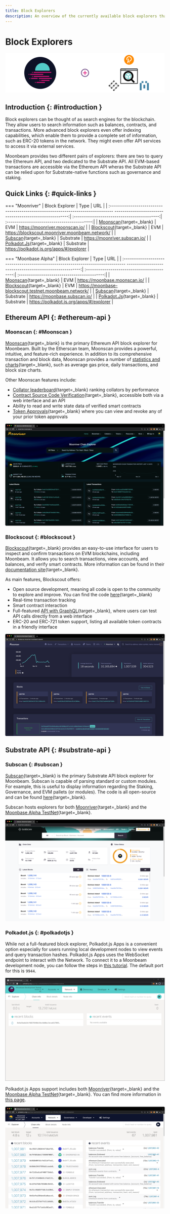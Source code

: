 ```yaml
---
title: Block Explorers
description: An overview of the currently available block explorers that may be used to navigate the Substrate and Ethereum layers of Moonbeam.
---
```

# Block Explorers

![Explorer Banner](/images/builders/tools/explorers/explorers-banner.png)

## Introduction {: #introduction } 

Block explorers can be thought of as search engines for the blockchain. They allow users to search information such as balances, contracts, and transactions. More advanced block explorers even offer indexing capabilities, which enable them to provide a complete set of information, such as ERC-20 tokens in the network. They might even offer API services to access it via external services.

Moonbeam provides two different pairs of explorers: there are two to query the Ethereum API, and two dedicated to the Substrate API. All EVM-based transactions are accessible via the Ethereum API wheras the Substrate API can be relied upon for Substrate-native functions such as governance and staking. 

## Quick Links {: #quick-links } 

=== "Moonriver"
    |                                                               Block Explorer                                                               |                  Type                   |                  URL                   |
    |   :-------------------------------------------------------------------------------   -------------------------------------------------------:|  :------------------------------------------:| :------------------------------------------:|
    |         [Moonscan](https://moonriver.moonscan.io/){target=_blank}         |  EVM | https://moonriver.moonscan.io/ |
    | [Blockscout](https://blockscout.moonriver.moonbeam.network/){target=_blank} |     EVM | https://blockscout.moonriver.moonbeam.network/ | 
    |  [Subscan](https://moonriver.subscan.io/){target=_blank}  |     Substrate | https://moonriver.subscan.io/ |
    |                                          [Polkadot.Js](https://polkadot.js.org/apps/?rpc=wss%3A%2F%2Fmoonriver.api.onfinality.io%2Fpublic-ws#/explorer){target=_blank}                                          |  Substrate | https://polkadot.js.org/apps/#/explorer | 

=== "Moonbase Alpha"
    |                                                               Block Explorer                                                               |                  Type                   |                  URL                   |
    |   :-------------------------------------------------------------------------------   -------------------------------------------------------:|  :------------------------------------------:| :------------------------------------------:|
    |         [Moonscan](https://moonbase.moonscan.io/){target=_blank}         |  EVM | https://moonbase.moonscan.io/ |
    | [Blockscout](https://moonbase-blockscout.testnet.moonbeam.network/){target=_blank} |     EVM | https://moonbase-blockscout.testnet.moonbeam.network/ | 
    |  [Subscan](https://moonbase.subscan.io/){target=_blank}  |     Substrate | https://moonbase.subscan.io/ |
    |                                          [Polkadot.Js](https://polkadot.js.org/apps/?rpc=wss%3A%2F%2Fwss.testnet.moonbeam.network#/explorer){target=_blank}                                           |  Substrate | https://polkadot.js.org/apps/#/explorer | 

## Ethereum API {: #ethereum-api } 

### Moonscan {: #Moonscan } 

[Moonscan](https://moonscan.io/){target=_blank} is the primary Ethereum API block explorer for Moonbeam. Built by the Etherscan team, Moonscan provides a powerful, intuitive, and feature-rich experience. In addition to its comprehensive transaction and block data, Moonscan provides a number of [statistics and charts](https://moonriver.moonscan.io/charts){target=_blank}, such as average gas price, daily transactions, and block size charts.

Other Moonscan features include:

 - [Collator leaderboard](https://moonriver.moonscan.io/collators){target=_blank} ranking collators by performance
 - [Contract Source Code Verification](https://moonscan.io/verifyContract){target=_blank}, accessible both via a web interface and an API
 - Ability to read and write state data of verified smart contracts
 - [Token Approvals](https://moonscan.io/tokenapprovalchecker){target=_blank} where you can view and revoke any of your prior token approvals

![Moonriver Moonscan](/images/builders/tools/explorers/explorers-6.png)

### Blockscout {: #blockscout } 

[Blockscout](https://blockscout.moonriver.moonbeam.network/){target=_blank} provides an easy-to-use interface for users to inspect and confirm transactions on EVM blockchains, including Moonbeam. It allows you to search transactions, view accounts, and balances, and verify smart contracts. More information can be found in their [documentation site](https://docs.blockscout.com/){target=_blank}.

As main features, Blockscout offers:

 - Open source development, meaning all code is open to the community to explore and improve. You can find the code [here](https://github.com/blockscout/blockscout){target=_blank}
 - Real-time transaction tracking
 - Smart contract interaction
 - Full-featured [API with GraphQL](https://blockscout.moonriver.moonbeam.network/graphiql){target=_blank}, where users can test API calls directly from a web interface
 - ERC-20 and ERC-721 token support, listing all available token contracts in a friendly interface

![Blockscout Explorer](/images/builders/tools/explorers/explorers-2.png)

## Substrate API {: #substrate-api } 

### Subscan {: #subscan } 

[Subscan](https://moonriver.subscan.io/){target=_blank} is the primary Substrate API block explorer for Moonbeam. Subscan is capable of parsing standard or custom modules. For example, this is useful to display information regarding the Staking, Governance, and EVM pallets (or modules). The code is all open-source and can be found [here](https://github.com/itering/subscan-essentials){target=_blank}.

Subscan hosts explorers for both [Moonriver](https://moonriver.subscan.io/){target=_blank} and the [Moonbase Alpha TestNet](https://moonbase.subscan.io/){target=_blank}.

![Subscan Moonriver](/images/builders/tools/explorers/explorers-8.png)

### Polkadot.js {: #polkadotjs } 

While not a full-featured block explorer, Polkadot.js Apps is a convenient option especially for users running local development nodes to view events and query transaction hashes.  Polkadot.js Apps uses the WebSocket endpoint to interact with the Network. To connect it to a Moonbeam development node, you can follow the steps in [this tutorial](/builders/get-started/moonbeam-dev/#connecting-polkadot-js-apps-to-a-local-moonbeam-node). The default port for this is `9944`.

![Polkadot.js Local Node](/images/builders/tools/explorers/explorers-3.png)

Polkadot.js Apps support includes both [Moonriver](https://polkadot.js.org/apps/?rpc=wss%3A%2F%2Fmoonriver.api.onfinality.io%2Fpublic-ws#/explorer){target=_blank} and the [Moonbase Alpha TestNet](https://polkadot.js.org/apps/?rpc=wss%3A%2F%2Fwss.testnet.moonbeam.network#/explorer){target=_blank}. You can find more information in [this page](/tokens/connect/polkadotjs/).

![Polkadot.js Moonriver](/images/builders/tools/explorers/explorers-7.png)


